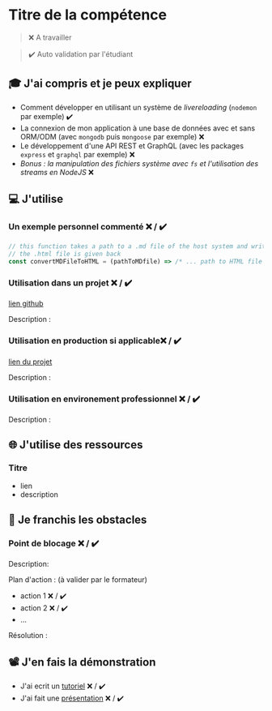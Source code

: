 # Titre de la compétence

> ❌ A travailler

> ✔️ Auto validation par l'étudiant

## 🎓 J'ai compris et je peux expliquer

- Comment développer en utilisant un système de *livereloading* (`nodemon` par exemple) ✔️
- La connexion de mon application à une base de données avec et sans ORM/ODM (avec `mongodb` puis `mongoose` par exemple) ❌
- Le développement d'une API REST et GraphQL (avec les packages `express` et `graphql` par exemple) ❌
- *Bonus : la manipulation des fichiers système avec `fs` et l'utilisation des streams en NodeJS* ❌

## 💻 J'utilise

### Un exemple personnel commenté ❌ / ✔️

```javascript
// this function takes a path to a .md file of the host system and write the HTML version of this file
// the .html file is given back
const convertMDFileToHTML = (pathToMDfile) => /* ... path to HTML file */
```

### Utilisation dans un projet ❌ / ✔️

[lien github](...)

Description :

### Utilisation en production si applicable❌ / ✔️

[lien du projet](...)

Description :

### Utilisation en environement professionnel ❌ / ✔️

Description :

## 🌐 J'utilise des ressources

### Titre

- lien
- description

## 🚧 Je franchis les obstacles

### Point de blocage ❌ / ✔️

Description:

Plan d'action : (à valider par le formateur)

- action 1 ❌ / ✔️
- action 2 ❌ / ✔️
- ...

Résolution :

## 📽️ J'en fais la démonstration

- J'ai ecrit un [tutoriel](...) ❌ / ✔️
- J'ai fait une [présentation](...) ❌ / ✔️
